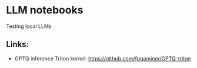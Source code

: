 # LLM notebooks
Testing local LLMs 

## Links:
* GPTQ inference Triton kernel: https://github.com/fpgaminer/GPTQ-triton